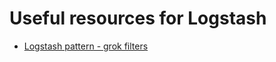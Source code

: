 # Useful resources for Logstash

- [Logstash pattern - grok filters](https://github.com/logstash-plugins/logstash-patterns-core/tree/main/patterns)
